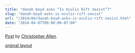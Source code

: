 ```yaml
---
title: "danah boyd asks “Is Oculis Rift Sexist”?"
slug: "danah-boyd-asks-is-oculis-rift-sexist"
url: "/2014/04/danah-boyd-asks-is-oculis-rift-sexist.html"
date: "2014-04-07T09:00:00-07:00"
---
```

<div id="fb-root"></div> <script id="facebook-jssdk" src="//connect.facebook.net/en_US/all.js#xfbml=1"></script>
<div class="fb-post" data-href="https://www.facebook.com/ChristopherRayAllen/posts/10152335616600540" data-width="600"><div class="fb-xfbml-parse-ignore"><a href="https://www.facebook.com/ChristopherRayAllen/posts/10152335616600540">Post</a> by <a href="https://www.facebook.com/ChristopherRayAllen">Christopher Allen</a>.</div></div>
<p class="previous"><a href="/previous/2014/04/danah-boyd-asks-is-oculis-rift-sexist.html" rel="syndication" class="u-syndication" >orginal layout</a></p>
